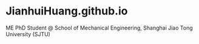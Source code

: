 # JianhuiHuang.github.io
ME PhD Student @ School of Mechanical Engineering, Shanghai Jiao Tong University (SJTU)
